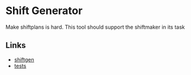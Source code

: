 # Shift Generator

Make shiftplans is hard. This tool should support the shiftmaker in its task

## Links

- [shiftgen](https://jaun1011.github.io/shiftgen/)
- [tests](https://jaun1011.github.io/shiftgen/index.test.html)

